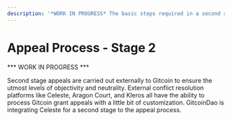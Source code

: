 ```yaml
---
description: '*WORK IN PROGRESS* The basic steps required in a second stage appeal.'
---
```


# Appeal Process - Stage 2

\*\*\* WORK IN PROGRESS \*\*\*

Second stage appeals are carried out externally to Gitcoin to ensure the utmost levels of objectivity and neutrality.  External conflict resolution platforms like Celeste, Aragon Court, and Kleros all have the ability to process Gitcoin grant appeals with a little bit of customization.  GitcoinDao is integrating Celeste for a second stage to the appeal process.
